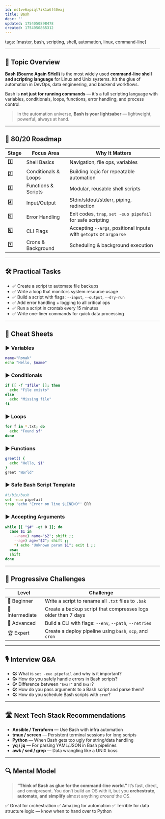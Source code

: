 ```yaml
---
id: ns1vv6xpiql7ik1a6f40exj
title: Bash
desc: ''
updated: 1754050898478
created: 1754050865312
---
```

tags: [master, bash, scripting, shell, automation, linux, command-line]

---

## 📌 Topic Overview

**Bash (Bourne Again SHell)** is the most widely used **command-line shell and scripting language** for Linux and Unix systems. It’s the glue of automation in DevOps, data engineering, and backend workflows.

Bash is **not just for running commands** — it's a full scripting language with variables, conditionals, loops, functions, error handling, and process control.

> In the automation universe, **Bash is your lightsaber** — lightweight, powerful, always at hand.

---

## 🚀 80/20 Roadmap

| Stage | Focus Area           | Why It Matters                                                    |
|-------|----------------------|-------------------------------------------------------------------|
| 1️⃣    | Shell Basics         | Navigation, file ops, variables                                   |
| 2️⃣    | Conditionals & Loops | Building logic for repeatable automation                         |
| 3️⃣    | Functions & Scripts  | Modular, reusable shell scripts                                   |
| 4️⃣    | Input/Output         | Stdin/stdout/stderr, piping, redirection                          |
| 5️⃣    | Error Handling       | Exit codes, `trap`, `set -euo pipefail` for safe scripting        |
| 6️⃣    | CLI Flags            | Accepting `--args`, positional inputs with `getopts` or `argparse` |
| 7️⃣    | Crons & Background   | Scheduling & background execution                                 |

---

## 🛠️ Practical Tasks

- ✅ Create a script to automate file backups  
- ✅ Write a loop that monitors system resource usage  
- ✅ Build a script with flags: `--input`, `--output`, `--dry-run`  
- ✅ Add error handling + logging to all critical ops  
- ✅ Run a script in crontab every 15 minutes  
- ✅ Write one-liner commands for quick data processing  

---

## 🧾 Cheat Sheets

### ▶️ Variables

```bash
name="Ronak"
echo "Hello, $name"
````

### ▶️ Conditionals

```bash
if [[ -f "$file" ]]; then
  echo "File exists"
else
  echo "Missing file"
fi
```

### ▶️ Loops

```bash
for f in *.txt; do
  echo "Found $f"
done
```

### ▶️ Functions

```bash
greet() {
  echo "Hello, $1"
}
greet "World"
```

### ▶️ Safe Bash Script Template

```bash
#!/bin/bash
set -euo pipefail
trap 'echo "Error on line $LINENO"' ERR
```

### ▶️ Accepting Arguments

```bash
while [[ "$#" -gt 0 ]]; do
  case $1 in
    --name) name="$2"; shift ;;
    --age) age="$2"; shift ;;
    *) echo "Unknown param $1"; exit 1 ;;
  esac
  shift
done
```

---

## 🎯 Progressive Challenges

| Level           | Challenge                                                     |
| --------------- | ------------------------------------------------------------- |
| 🥉 Beginner     | Write a script to rename all `.txt` files to `.bak`           |
| 🥈 Intermediate | Create a backup script that compresses logs older than 7 days |
| 🥇 Advanced     | Build a CLI with flags: `--env`, `--path`, `--retries`        |
| 🏆 Expert       | Create a deploy pipeline using `bash`, `scp`, and `cron`      |

---

## 🎙️ Interview Q\&A

* **Q:** What is `set -euo pipefail` and why is it important?
* **Q:** How do you safely handle errors in Bash scripts?
* **Q:** Difference between `"$var"` and `$var`?
* **Q:** How do you pass arguments to a Bash script and parse them?
* **Q:** How do you schedule Bash scripts with `cron`?

---

## 🛣️ Next Tech Stack Recommendations

* **Ansible / Terraform** — Use Bash with infra automation
* **tmux / screen** — Persistent terminal sessions for long scripts
* **Python** — When Bash gets too ugly for string/data handling
* **yq / jq** — For parsing YAML/JSON in Bash pipelines
* **awk / sed / grep** — Data wrangling like a UNIX boss

---

## 🔍 Mental Model

> **“Think of Bash as glue for the command-line world.”** It’s fast, direct, and omnipresent. You don’t build an OS with it, but you **orchestrate, automate, and simplify** almost anything *around* the OS.

✅ Great for orchestration
✅ Amazing for automation
✅ Terrible for data structure logic — know when to hand over to Python
